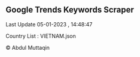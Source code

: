 

## Google Trends Keywords Scraper 
 
Last Update 05-01-2023 , 14:48:47

Country List :
VIETNAM.json



© Abdul Muttaqin 
